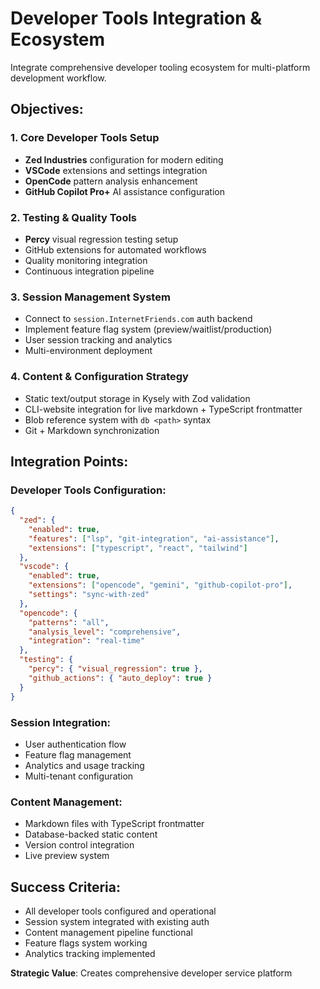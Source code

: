 # Developer Tools Integration & Ecosystem

Integrate comprehensive developer tooling ecosystem for multi-platform development workflow.

## Objectives:

### 1. Core Developer Tools Setup

- **Zed Industries** configuration for modern editing
- **VSCode** extensions and settings integration
- **OpenCode** pattern analysis enhancement
- **GitHub Copilot Pro+** AI assistance configuration

### 2. Testing & Quality Tools

- **Percy** visual regression testing setup
- GitHub extensions for automated workflows
- Quality monitoring integration
- Continuous integration pipeline

### 3. Session Management System

- Connect to `session.InternetFriends.com` auth backend
- Implement feature flag system (preview/waitlist/production)
- User session tracking and analytics
- Multi-environment deployment

### 4. Content & Configuration Strategy

- Static text/output storage in Kysely with Zod validation
- CLI-website integration for live markdown + TypeScript frontmatter
- Blob reference system with `db <path>` syntax
- Git + Markdown synchronization

## Integration Points:

### Developer Tools Configuration:

```json
{
  "zed": {
    "enabled": true,
    "features": ["lsp", "git-integration", "ai-assistance"],
    "extensions": ["typescript", "react", "tailwind"]
  },
  "vscode": {
    "enabled": true,
    "extensions": ["opencode", "gemini", "github-copilot-pro"],
    "settings": "sync-with-zed"
  },
  "opencode": {
    "patterns": "all",
    "analysis_level": "comprehensive",
    "integration": "real-time"
  },
  "testing": {
    "percy": { "visual_regression": true },
    "github_actions": { "auto_deploy": true }
  }
}
```

### Session Integration:

- User authentication flow
- Feature flag management
- Analytics and usage tracking
- Multi-tenant configuration

### Content Management:

- Markdown files with TypeScript frontmatter
- Database-backed static content
- Version control integration
- Live preview system

## Success Criteria:

- All developer tools configured and operational
- Session system integrated with existing auth
- Content management pipeline functional
- Feature flags system working
- Analytics tracking implemented

**Strategic Value**: Creates comprehensive developer service platform
